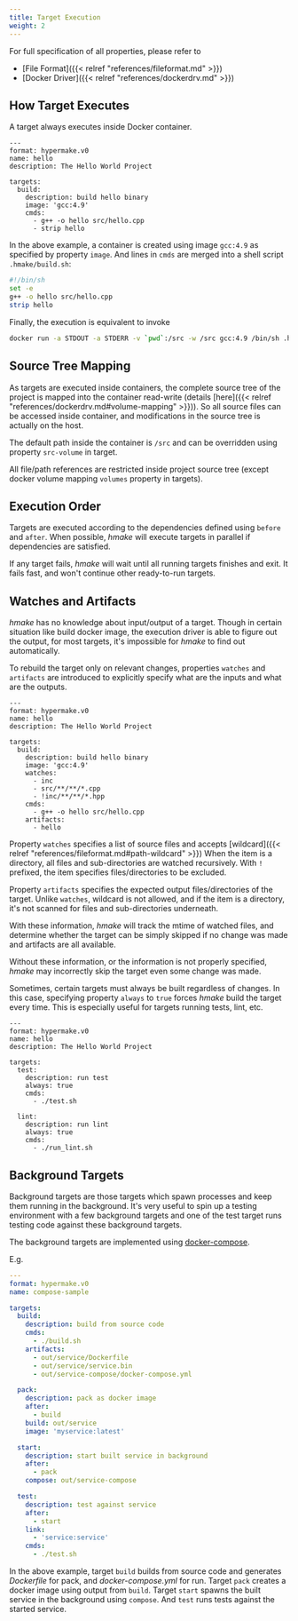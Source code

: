 ```yaml
---
title: Target Execution
weight: 2
---
```

For full specification of all properties, please refer to

- [File Format]({{< relref "references/fileformat.md" >}})
- [Docker Driver]({{< relref "references/dockerdrv.md" >}})

## How Target Executes

A target always executes inside Docker container.

```
---
format: hypermake.v0
name: hello
description: The Hello World Project

targets:
  build:
    description: build hello binary
    image: 'gcc:4.9'
    cmds:
      - g++ -o hello src/hello.cpp
      - strip hello
```

In the above example, a container is created using image `gcc:4.9` as specified
by property `image`.
And lines in `cmds` are merged into a shell script `.hmake/build.sh`:

```sh
#!/bin/sh
set -e
g++ -o hello src/hello.cpp
strip hello
```

Finally, the execution is equivalent to invoke

```sh
docker run -a STDOUT -a STDERR -v `pwd`:/src -w /src gcc:4.9 /bin/sh .hmake/build.sh
```

## Source Tree Mapping

As targets are executed inside containers, the complete source tree of the project
is mapped into the container read-write
(details [here]({{< relref "references/dockerdrv.md#volume-mapping" >}})).
So all source files can be accessed inside container, and modifications in the
source tree is actually on the host.

The default path inside the container is `/src` and can be overridden using
property `src-volume` in target.

All file/path references are restricted inside project source tree
(except docker volume mapping `volumes` property in targets).

## Execution Order

Targets are executed according to the dependencies defined using `before` and
`after`.
When possible, _hmake_ will execute targets in parallel if dependencies are
satisfied.

If any target fails, _hmake_ will wait until all running targets finishes and exit.
It fails fast, and won't continue other ready-to-run targets.

## Watches and Artifacts

_hmake_ has no knowledge about input/output of a target.
Though in certain situation like build docker image, the execution driver
is able to figure out the output, for most targets, it's impossible for _hmake_
to find out automatically.

To rebuild the target only on relevant changes,
properties `watches` and `artifacts` are introduced to explicitly specify what
are the inputs and what are the outputs.

```
---
format: hypermake.v0
name: hello
description: The Hello World Project

targets:
  build:
    description: build hello binary
    image: 'gcc:4.9'
    watches:
      - inc
      - src/**/**/*.cpp
      - !inc/**/**/*.hpp
    cmds:
      - g++ -o hello src/hello.cpp
    artifacts:
      - hello
```

Property `watches` specifies a list of source files and accepts
[wildcard]({{< relref "references/fileformat.md#path-wildcard" >}})
When the item is a directory, all files and sub-directories are watched
recursively.
With `!` prefixed, the item specifies files/directories to be excluded.

Property `artifacts` specifies the expected output files/directories of the target.
Unlike `watches`, wildcard is not allowed, and if the item is a directory,
it's not scanned for files and sub-directories underneath.

With these information, _hmake_ will track the mtime of watched files,
and determine whether the target can be simply skipped if no change was made
and artifacts are all available.

Without these information, or the information is not properly specified,
_hmake_ may incorrectly skip the target even some change was made.

Sometimes, certain targets must always be built regardless of changes.
In this case, specifying property `always` to `true` forces _hmake_ build
the target every time.
This is especially useful for targets running tests, lint, etc.

```
---
format: hypermake.v0
name: hello
description: The Hello World Project

targets:
  test:
    description: run test
    always: true
    cmds:
      - ./test.sh

  lint:
    description: run lint
    always: true
    cmds:
      - ./run_lint.sh
```


## Background Targets

Background targets are those targets which spawn processes and keep them running
in the background.
It's very useful to spin up a testing environment with a few background targets
and one of the test target runs testing code against these background targets.

The background targets are implemented using
[docker-compose](https://docs.docker.com/compose/overview/).

E.g.

```yaml
---
format: hypermake.v0
name: compose-sample

targets:
  build:
    description: build from source code
    cmds:
      - ./build.sh
    artifacts:
      - out/service/Dockerfile
      - out/service/service.bin
      - out/service-compose/docker-compose.yml

  pack:
    description: pack as docker image
    after:
      - build
    build: out/service
    image: 'myservice:latest'

  start:
    description: start built service in background
    after:
      - pack
    compose: out/service-compose

  test:
    description: test against service
    after:
      - start
    link:
      - 'service:service'
    cmds:
      - ./test.sh
```

In the above example, target `build` builds from source code and generates
_Dockerfile_ for pack, and _docker-compose.yml_ for run.
Target `pack` creates a docker image using output from `build`.
Target `start` spawns the built service in the background using `compose`.
And `test` runs tests against the started service.
